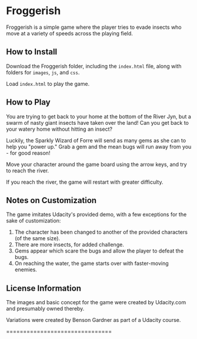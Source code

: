 # Froggerish

Froggerish is a simple game where the player tries to evade insects who move at a variety of speeds across the playing field.

## How to Install

Download the Froggerish folder, including the `index.html` file, along with folders for `images`, `js`, and `css`.

Load `index.html` to play the game.

## How to Play

You are trying to get back to your home at the bottom of the River Jyn, but a swarm of nasty giant
insects have taken over the land! Can you get back to your watery home without hitting an insect?

Luckily, the Sparkly Wizard of Forre will send as many gems as she can to help you "power up." Grab a gem and the mean bugs will run away from you - for good reason!

Move your character around the game board using the arrow keys, and try to reach the river.

If you reach the river, the game will restart with greater difficulty.

## Notes on Customization

The game imitates Udacity's provided demo, with a few exceptions for the sake of customization:

1. The character has been changed to another of the provided characters (of the same size).
2. There are more insects, for added challenge.
3. Gems appear which scare the bugs and allow the player to defeat the bugs.
4. On reaching the water, the game starts over with faster-moving enemies.

## License Information

The images and basic concept for the game were created by Udacity.com and presumably owned thereby.

Variations were created by Benson Gardner as part of a Udacity course.

===============================